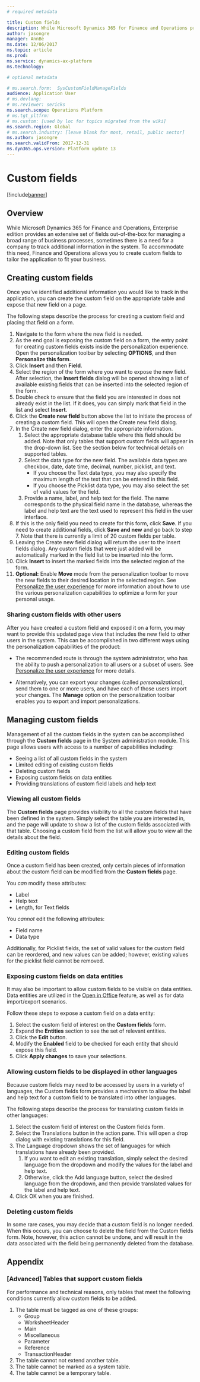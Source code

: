 ```yaml
---
# required metadata

title: Custom fields
description: While Microsoft Dynamics 365 for Finance and Operations provides an extensive set of fields out-of-the-box for managing a broad range of business processes, sometimes there is a need for a company to track additional information in the system. To accommodate this need, Finance and Operations allows you to create custom fields to tailor the application to fit your business.
author: jasongre
manager: AnnBe
ms.date: 12/06/2017
ms.topic: article
ms.prod: 
ms.service: dynamics-ax-platform
ms.technology: 

# optional metadata

# ms.search.form:  SysCustomFieldManageFields
audience: Application User
# ms.devlang: 
# ms.reviewer: sericks
ms.search.scope: Operations Platform 
# ms.tgt_pltfrm: 
# ms.custom: [used by loc for topics migrated from the wiki]
ms.search.region: Global
# ms.search.industry: [leave blank for most, retail, public sector]
ms.author: jasongre
ms.search.validFrom: 2017-12-31
ms.dyn365.ops.version: Platform update 13
---
```


# Custom fields

[!include[banner](../includes/banner.md)] 

## Overview 
While Microsoft Dynamics 365 for Finance and Operations, Enterprise edition provides an extensive set of fields out-of-the-box for managing a broad range of business processes, sometimes there is a need for a company to track additional information in the system. To accommodate this need, Finance and Operations allows you to create custom fields to tailor the application to fit your business.

## Creating custom fields
Once you’ve identified additional information you would like to track in the application, you can create the custom field on the appropriate table and expose that new field on a page.   

The following steps describe the process for creating a custom field and placing that field on a form.  

1.   Navigate to the form where the new field is needed. 
2.   As the end goal is exposing the custom field on a form, the entry point for creating custom fields exists inside the personalization experience.  Open the personalization toolbar by selecting **OPTIONS**, and then **Personalize this form**. 
3.   Click **Insert** and then **Field**.  
4.   Select the region of the form where you want to expose the new field.  After selection, the **Insert fields** dialog will be opened showing a list of available existing fields that can be inserted into the selected region of the form.  
5.   Double check to ensure that the field you are interested in does not already exist in the list. If it does, you can simply mark that field in the list and select **Insert**.   
6.   Click the **Create new field** button above the list to initiate the process of creating a custom field. This will open the Create new field dialog.  
7.   In the Create new field dialog, enter the appropriate information.
     1.   Select the appropriate database table where this field should be added.  Note that only tables that support custom fields will appear in the drop-down list. See the section below for technical details on supported tables.  
     2.   Select the data type for the new field.  The available data types are checkbox, date, date time, decimal, number, picklist, and text.   
          - If you choose the Text data type, you may also specify the maximum length of the text that can be entered in this field. 
          - If you choose the Picklist data type, you may also select the set of valid values for the field.  
     3.   Provide a name, label, and help text for the field.  The name corresponds to the physical field name in the database, whereas the label and help text are the text used to represent this field in the user interface.  
8.   If this is the only field you need to create for this form, click **Save**.  If you need to create additional fields, click **Save and new** and go back to step 7. Note that there is currently a limit of 20 custom fields per table.
9.   Leaving the Create new field dialog will return the user to the Insert fields dialog.  Any custom fields that were just added will be automatically marked in the field list to be inserted into the form.  
10.   Click **Insert** to insert the marked fields into the selected region of the form. 
11.   **Optional:** Enable **Move** mode from the personalization toolbar to move the new fields to their desired location in the selected region. See [Personalize the user experience](personalize-user-experience.md) for more information about how to use the various personalization capabilities to optimize a form for your personal usage.  

### Sharing custom fields with other users
After you have created a custom field and exposed it on a form, you may want to provide this updated page view that includes the new field to other users in the system. This can be accomplished in two different ways using the personalization capabilities of the product:

-   The recommended route is through the system administrator, who has the ability to push a personalization to all users or a subset of users. See [Personalize the user experience](personalize-user-experience.md) for more details. 

-   Alternatively, you can export your changes (called *personalizations*), send them to one or more users, and have each of those users import your changes.  The **Manage** option on the personalization toolbar enables you to export and import personalizations.

## Managing custom fields

Management of all the custom fields in the system can be accomplished through the **Custom fields** page in the System administration module.  This page allows users with access to a number of capabilities including: 
-   Seeing a list of all custom fields in the system
-   Limited editing of existing custom fields
-   Deleting custom fields
-   Exposing custom fields on data entities
-   Providing translations of custom field labels and help text

### Viewing all custom fields
The **Custom fields** page provides visibility to all the custom fields that have been defined in the system.  Simply select the table you are interested in, and the page will update to show a list of the custom fields associated with that table.  Choosing a custom field from the list will allow you to view all the details about the field.

### Editing custom fields
Once a custom field has been created, only certain pieces of information about the custom field can be modified from the **Custom fields** page.   

You *can* modify these attributes: 
-   Label 
-   Help text
-   Length, for Text fields

You *cannot* edit the following attributes: 
-   Field name
-   Data type

Additionally, for Picklist fields, the set of valid values for the custom field can be reordered, and new values can be added; however, existing values for the picklist field cannot be removed.   

### Exposing custom fields on data entities
It may also be important to allow custom fields to be visible on data entities.  Data entities are utilized in the [Open in Office](../dev-itpro/office-integration/office-integration.md) feature, as well as for data import/export scenarios.  

Follow these steps to expose a custom field on a data entity: 
1.   Select the custom field of interest on the **Custom fields** form. 
2.   Expand the **Entities** section to see the set of relevant entities.  
3.   Click the **Edit** button.
4.   Modify the **Enabled** field to be checked for each entity that should expose this field.  
5.   Click **Apply changes** to save your selections.  

### Allowing custom fields to be displayed in other languages
Because custom fields may need to be accessed by users in a variety of languages, the Custom fields form provides a mechanism to allow the label and help text for a custom field to be translated into other languages.  

The following steps describe the process for translating custom fields in other languages: 
1.   Select the custom field of interest on the Custom fields form. 
2.   Select the Translations button in the action pane.  This will open a drop dialog with existing translations for this field.
3.   The Language dropdown shows the set of languages for which translations have already been provided. 
     1.   If you want to edit an existing translation, simply select the desired language from the dropdown and modify the values for the label and help text.  
     2.   Otherwise, click the Add language button, select the desired language from the dropdown, and then provide translated values for the label and help text.  
4.   Click OK when you are finished.  

### Deleting custom fields
In some rare cases, you may decide that a custom field is no longer needed. When this occurs, you can choose to delete the field from the Custom fields form. Note, however, this action cannot be undone, and will result in the data associated with the field being permanently deleted from the database. 

## Appendix 
### [Advanced] Tables that support custom fields
For performance and technical reasons, only tables that meet the following conditions currently allow custom fields to be added. 
1.   The table must be tagged as one of these groups: 
     -   Group
     -   WorksheetHeader
     -   Main
     -   Miscellaneous
     -   Parameter
     -   Reference
     -   TransactionHeader
2.   The table cannot not extend another table.
3.   The table cannot be marked as a system table.
4.   The table cannot be a temporary table.
